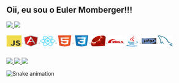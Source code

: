 ## Oii, eu sou o Euler Momberger!!!

<div>
  <a href="https://github.com/eulermomberger">
  <img height="180em" src="https://github-readme-stats.vercel.app/api?username=eulermomberger&show_icons=true&theme=gotham&include_all_commits=true&count_private=true"/>
  <img height="180em" src="https://github-readme-stats.vercel.app/api/top-langs/?username=eulermomberger&layout=compact&langs_count=7&theme=gotham"/>
</div>

<br>

<div style="display: inline_block">
  <img align="center" alt="EulerJs" height="30" width="40" src="https://raw.githubusercontent.com/devicons/devicon/master/icons/javascript/javascript-original.svg">
  <img align="center" alt="EulerAngularJS" height="30" width="40" src="https://raw.githubusercontent.com/devicons/devicon/master/icons/angularjs/angularjs-original.svg">
  <img align="center" alt="EulerReact" height="30" width="40" src="https://raw.githubusercontent.com/devicons/devicon/master/icons/react/react-original.svg">
  <img align="center" alt="EulerHTML" height="30" width="40" src="https://github.com/devicons/devicon/raw/master/icons/html5/html5-original.svg">
  <img align="center" alt="EulerCSS" height="30" width="40" src="https://raw.githubusercontent.com/devicons/devicon/master/icons/css3/css3-original.svg">
  <img align="center" alt="EulerRuby" height="30" width="40" src="https://raw.githubusercontent.com/devicons/devicon/master/icons/ruby/ruby-original.svg">
  <img align="center" alt="EulerRubyOnRails" height="30" width="40" src="https://raw.githubusercontent.com/devicons/devicon/master/icons/rails/rails-plain-wordmark.svg">
  <img align="center" alt="EulerJava" height="30" width="40" src="https://raw.githubusercontent.com/devicons/devicon/master/icons/java/java-original.svg">
  <img align="center" alt="EulerPHP" height="30" width="40" src="https://raw.githubusercontent.com/devicons/devicon/master/icons/php/php-original.svg">
  <img align="center" alt="EulerMySQL" height="30" width="40" src="https://raw.githubusercontent.com/devicons/devicon/master/icons/mysql/mysql-original.svg">
</div>

##

<div>
  <a href="https://www.instagram.com/euler_momberger">
    <img src="https://img.shields.io/badge/Instagram-E4405F?style=for-the-badge&logo=instagram&logoColor=white">
  </a>
  <a href="https://www.linkedin.com/in/euler-momberger/">
    <img src="https://img.shields.io/badge/LinkedIn-0077B5?style=for-the-badge&logo=linkedin&logoColor=white">
  </a>
  <a href="mailto:mombergereuler@gmail.com">
    <img src="https://img.shields.io/badge/Gmail-D14836?style=for-the-badge&logo=gmail&logoColor=white">
  </a>
</div>

![Snake animation](https://github.com/eulermomberger/eulermomberger/blob/output/github-contribution-grid-snake.svg)
